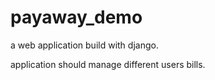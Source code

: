 payaway_demo
============

a web application build with django.

application should manage different users bills.
